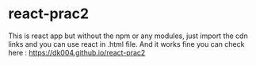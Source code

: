 # react-prac2
This is react app but without the npm or any modules, just import the cdn links and you can use react in .html file.
And it works fine you can check here : https://dk004.github.io/react-prac2
